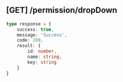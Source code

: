 ## [GET] /permission/dropDown

```typescript
type response = {
    success: true,
    message: 'Success',
    code: 200,
    result: {
        id: number,
        name: string,
        key: string
    }
}
```